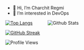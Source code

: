 - 👋 Hi, I’m Charchit Regmi
- 👀 I’m interested in DevOps


[![Top Langs](https://github-readme-stats.vercel.app/api/top-langs/?username=charchit14&layout=donut)](https://github.com/charchit14/github-readme-stats)  &nbsp;&nbsp;&nbsp;&nbsp;&nbsp;&nbsp;&nbsp;&nbsp;&nbsp;&nbsp;  ![Github Stats](https://github-readme-stats.vercel.app/api?username=charchit14&theme=radical)

[![GitHub Streak](https://github-readme-streak-stats.herokuapp.com/?user=charchit14&theme=dark&locale=en)](https://github.com/charchit14)

![Profile Views](https://komarev.com/ghpvc/?username=charchit14&style=flat-square)




<!---
charchit14/charchit14 is a ✨ special ✨ repository because its `README.md` (this file) appears on your GitHub profile.
You can click the Preview link to take a look at your changes.

- 🌱 I’m currently learning programming and new tools
- 💞️ I’m looking to collaborate on ...
- 📫 How to reach me ...
- I graduated from IOE, Thapathali Campus in Electronics, Communication, and Information Engineering 
--->
